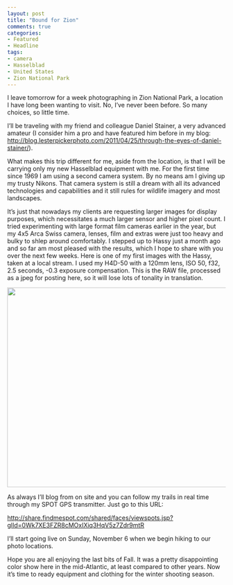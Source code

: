```yaml
---
layout: post
title: "Bound for Zion"
comments: true
categories:
- Featured
- Headline
tags:
- camera
- Hasselblad
- United States
- Zion National Park
---
```

I leave tomorrow for a week photographing in Zion National Park, a location I have long been wanting to visit. No, I’ve never been before. So many choices, so little time.

I’ll be traveling with my friend and colleague Daniel Stainer, a very advanced amateur (I consider him a pro and have featured him before in my blog: <a href="http://blog.lesterpickerphoto.com/2011/04/25/through-the-eyes-of-daniel-stainer/">http://blog.lesterpickerphoto.com/2011/04/25/through-the-eyes-of-daniel-stainer/</a>).

What makes this trip different for me, aside from the location, is that I will be carrying only my new Hasselblad equipment with me. For the first time since 1969 I am using a second camera system. By no means am I giving up my trusty Nikons. That camera system is still a dream with all its advanced technologies and capabilities and it still rules for wildlife imagery and most landscapes.

It’s just that nowadays my clients are requesting larger images for display purposes, which necessitates a much larger sensor and higher pixel count. I tried experimenting with large format film cameras earlier in the year, but my 4x5 Arca Swiss camera, lenses, film and extras were just too heavy and bulky to shlep around comfortably. I stepped up to Hassy just a month ago and so far am most pleased with the results, which I hope to share with you over the next few weeks. Here is one of my first images with the Hassy, taken at a local stream. I used my H4D-50 with a 120mm lens, ISO 50, f32, 2.5 seconds, -0.3 exposure compensation. This is the RAW file, processed as a jpeg for posting here, so it will lose lots of tonality in translation.

<a href="http://blog.lesterpickerphoto.com/wp-content/uploads/2011/11/Job_0133.jpg"><img class="size-full wp-image-1749 " title="Job_0133" src="http://blog.lesterpickerphoto.com/wp-content/uploads/2011/11/Job_0133.jpg" alt="" width="614" height="461"></a>

As always I’ll blog from on site and you can follow my trails in real time through my SPOT GPS transmitter. Just go to this URL:

<a href="http://share.findmespot.com/shared/faces/viewspots.jsp?glId=0Wk7XE3FZR8cMOxIXiq3HqV5z7Zdr9mtR">http://share.findmespot.com/shared/faces/viewspots.jsp?glId=0Wk7XE3FZR8cMOxIXiq3HqV5z7Zdr9mtR</a>

I’ll start going live on Sunday, November 6 when we begin hiking to our photo locations.

Hope you are all enjoying the last bits of Fall. It was a pretty disappointing color show here in the mid-Atlantic, at least compared to other years. Now it’s time to ready equipment and clothing for the winter shooting season.
